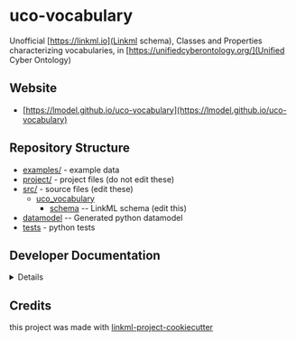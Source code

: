 # uco-vocabulary

Unofficial [https://linkml.io](Linkml schema), Classes and Properties characterizing vocabularies, in [https://unifiedcyberontology.org/](Unified Cyber Ontology)

## Website

* [https://lmodel.github.io/uco-vocabulary](https://lmodel.github.io/uco-vocabulary)

## Repository Structure

* [examples/](examples/) - example data
* [project/](project/) - project files (do not edit these)
* [src/](src/) - source files (edit these)
    * [uco_vocabulary](src/uco_vocabulary)
        * [schema](src/uco_vocabulary/schema) -- LinkML schema (edit this)
* [datamodel](src/uco_vocabulary/datamodel) -- Generated python datamodel
* [tests](tests/) - python tests

## Developer Documentation

<details>
Use the `make` command to generate project artefacts:

- `make all`: make everything
- `make deploy`: deploys site

</details>

## Credits

this project was made with [linkml-project-cookiecutter](https://github.com/linkml/linkml-project-cookiecutter)
